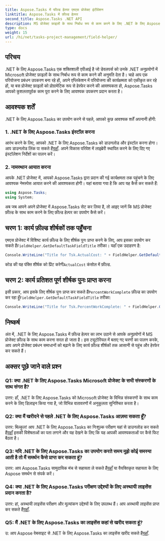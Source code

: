 ```yaml
---
title: Aspose.Tasks में फील्ड हेल्पर एमएस प्रोजेक्ट इंटीग्रेशन
linktitle: Aspose.Tasks में फ़ील्ड हेल्पर
second_title: Aspose.Tasks .NET API
description: MS प्रोजेक्ट फ़ाइलों के साथ निर्बाध रूप से काम करने के लिए .NET के लिए Aspose.Tasks का लाभ उठाना सीखें।
type: docs
weight: 15
url: /hi/net/tasks-project-management/field-helper/
---
```

## परिचय

.NET के लिए Aspose.Tasks एक शक्तिशाली एपीआई है जो डेवलपर्स को उनके .NET अनुप्रयोगों में Microsoft प्रोजेक्ट फ़ाइलों के साथ निर्बाध रूप से काम करने की अनुमति देता है। चाहे आप एक परियोजना प्रबंधन उपकरण बना रहे हों, अपने एप्लिकेशन में परियोजना की कार्यक्षमता को एकीकृत कर रहे हों, या बस प्रोजेक्ट फ़ाइलों को प्रोग्रामेटिक रूप से हेरफेर करने की आवश्यकता हो, Aspose.Tasks आपको कुशलतापूर्वक काम पूरा करने के लिए आवश्यक उपकरण प्रदान करता है।

## आवश्यक शर्तें

.NET के लिए Aspose.Tasks का उपयोग करने से पहले, आपको कुछ आवश्यक शर्तें अपनानी होंगी:

### 1. .NET के लिए Aspose.Tasks इंस्टॉल करना

 आरंभ करने के लिए, आपको .NET के लिए Aspose.Tasks को डाउनलोड और इंस्टॉल करना होगा। आप डाउनलोड लिंक पा सकते हैं[यहाँ](https://releases.aspose.com/tasks/net/). अपने विकास परिवेश में लाइब्रेरी स्थापित करने के लिए दिए गए इंस्टॉलेशन निर्देशों का पालन करें।

### 2. नामस्थान आयात करना

आपके .NET प्रोजेक्ट में, आपको Aspose.Tasks द्वारा प्रदान की गई कार्यक्षमता तक पहुंचने के लिए आवश्यक नेमस्पेस आयात करने की आवश्यकता होगी। यहां बताया गया है कि आप यह कैसे कर सकते हैं:

```csharp
using Aspose.Tasks;
using System;

```

अब जब आपने अपने प्रोजेक्ट में Aspose.Tasks सेट कर लिया है, तो आइए जानें कि MS प्रोजेक्ट फ़ील्ड के साथ काम करने के लिए फ़ील्ड हेल्पर का उपयोग कैसे करें।

## चरण 1: कार्य फ़ील्ड शीर्षकों तक पहुँचना

 एमएस प्रोजेक्ट में विशिष्ट कार्य फ़ील्ड के लिए शीर्षक पुनः प्राप्त करने के लिए, आप इसका उपयोग कर सकते हैं`FieldHelper.GetDefaultTaskFieldTitle` तरीका। यहाँ एक उदाहरण है:

```csharp
Console.WriteLine("Title for Tsk.ActualCost: " + FieldHelper.GetDefaultTaskFieldTitle(Tsk.ActualCost.KeyType));
```

 कोड की यह पंक्ति शीर्षक को प्रिंट करेगी`ActualCost` कंसोल में फ़ील्ड.

## चरण 2: कार्य प्रतिशत पूर्ण शीर्षक पुनः प्राप्त करना

 इसी प्रकार, आप इसके लिए शीर्षक पुनः प्राप्त कर सकते हैं`PercentWorkComplete` फ़ील्ड का उपयोग कर रहा हूँ`FieldHelper.GetDefaultTaskFieldTitle` तरीका:

```csharp
Console.WriteLine("Title for Tsk.PercentWorkComplete: " + FieldHelper.GetDefaultTaskFieldTitle(Tsk.PercentWorkComplete.KeyType));
```

## निष्कर्ष

अंत में, .NET के लिए Aspose.Tasks में फ़ील्ड हेल्पर का लाभ उठाने से आपके अनुप्रयोगों में MS प्रोजेक्ट फ़ील्ड के साथ काम करना सरल हो जाता है। इस ट्यूटोरियल में बताए गए चरणों का पालन करके, आप अपने प्रोजेक्ट प्रबंधन समाधानों को बढ़ाने के लिए कार्य फ़ील्ड शीर्षकों तक आसानी से पहुंच और हेरफेर कर सकते हैं।

## अक्सर पूछे जाने वाले प्रश्न

### Q1: क्या .NET के लिए Aspose.Tasks Microsoft प्रोजेक्ट के सभी संस्करणों के साथ संगत है?

उत्तर: हाँ, .NET के लिए Aspose.Tasks को Microsoft प्रोजेक्ट के विभिन्न संस्करणों के साथ काम करने के लिए डिज़ाइन किया गया है, जो विभिन्न वातावरणों में अनुकूलता सुनिश्चित करता है।

### Q2: क्या मैं खरीदने से पहले .NET के लिए Aspose.Tasks आज़मा सकता हूँ?

 उत्तर: बिल्कुल! आप .NET के लिए Aspose.Tasks का निःशुल्क परीक्षण यहां से डाउनलोड कर सकते हैं[यहाँ](https://releases.aspose.com/) इसकी विशेषताओं का पता लगाने और यह देखने के लिए कि यह आपकी आवश्यकताओं पर कैसे फिट बैठता है।

### Q3: यदि .NET के लिए Aspose.Tasks का उपयोग करते समय मुझे कोई समस्या आती है तो मैं समर्थन कैसे प्राप्त कर सकता हूं?

 उत्तर: आप Aspose.Tasks सामुदायिक मंच से सहायता ले सकते हैं[यहाँ](https://forum.aspose.com/c/tasks/15) या वैयक्तिकृत सहायता के लिए Aspose समर्थन से संपर्क करें।

### Q4: क्या .NET के लिए Aspose.Tasks परीक्षण उद्देश्यों के लिए अस्थायी लाइसेंस प्रदान करता है?

 उत्तर: हां, अस्थायी लाइसेंस परीक्षण और मूल्यांकन उद्देश्यों के लिए उपलब्ध हैं। आप अस्थायी लाइसेंस प्राप्त कर सकते हैं[यहाँ](https://purchase.aspose.com/temporary-license/).

### Q5: मैं .NET के लिए Aspose.Tasks का लाइसेंस कहां से खरीद सकता हूं?

 उ: आप Aspose वेबसाइट से .NET के लिए Aspose.Tasks का लाइसेंस खरीद सकते हैं[यहाँ](https://purchase.aspose.com/buy).